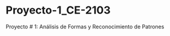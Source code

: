 Proyecto-1_CE-2103
==================

Proyecto # 1: Análisis de Formas y Reconocimiento de Patrones
